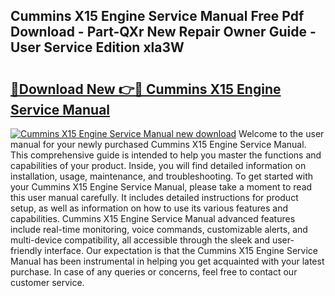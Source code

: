 ## Cummins X15 Engine Service Manual Free Pdf Download - Part-QXr New Repair Owner Guide - User Service Edition xla3W

# <h2><a href="http://bc16763.oget.top/?id=Cummins+X15+Engine+Service+Manual">🔗Download New 👉🔴 Cummins X15 Engine Service Manual</a></h2>

[![Cummins X15 Engine Service Manual new download](https://i.imgur.com/5g1atiW.png)](http://bc16763.oget.top/?id=Cummins+X15+Engine+Service+Manual)
Welcome to the user manual for your newly purchased Cummins X15 Engine Service Manual. This comprehensive guide is intended to help you master the functions and capabilities of your product. Inside, you will find detailed information on installation, usage, maintenance, and troubleshooting. To get started with your Cummins X15 Engine Service Manual, please take a moment to read this user manual carefully. It includes detailed instructions for product setup, as well as information on how to use its various features and capabilities. Cummins X15 Engine Service Manual advanced features include real-time monitoring, voice commands, customizable alerts, and multi-device compatibility, all accessible through the sleek and user-friendly interface. Our expectation is that the Cummins X15 Engine Service Manual has been instrumental in helping you get acquainted with your latest purchase. In case of any queries or concerns, feel free to contact our customer service.
